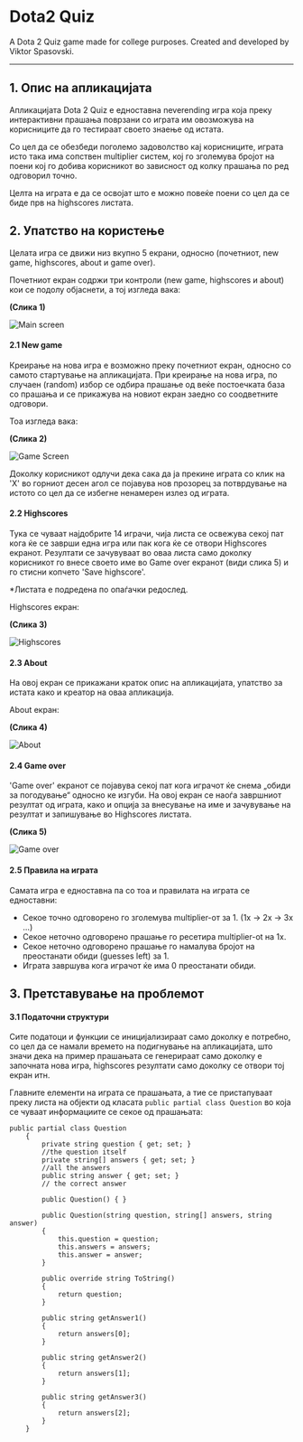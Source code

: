# **Dota2 Quiz**
A Dota 2 Quiz game made for college purposes.
Created and developed by Viktor Spasovski.

___

## 1. Опис на апликацијата
Апликацијата Dota 2 Quiz е едноставна neverending игра која преку интерактивни прашања поврзани со играта им овозможува на корисниците да го тестираат своето знаење од истата.

Со цел да се обезбеди поголемо задоволство кај корисниците, играта исто така има сопствен multiplier систем, кој го зголемува бројот на поени кој го добива корисникот во зависност од колку прашања по ред одговорил точно.

Целта на играта е да се освојат што е можно повеќе поени со цел да се биде прв на highscores листата.

## 2. Упатство на користење

Целата игра се движи низ вкупно 5 екрани, односно (почетниот, new game, highscores, about и game over).

Почетниот екран содржи три контроли (new game, highscores и about) кои се подолу објаснети, а тој изгледа вака:

**(Слика 1)**

![Main screen](/Screenshots/MainScreen.png?raw=true "Main screen")

#### 2.1 New game

Креирање на нова игра е возможно преку почетниот екран, односно со самото стартување на апликацијата. При креирање на нова игра, по случаен (random) избор се одбира прашање од веќе постоечката база со прашања и се прикажува на новиот екран заедно со соодветните одговори.

Тоа изгледа вака:

**(Слика 2)**

![Game Screen](/Screenshots/NewGame.png?raw=true "Game screen")

Доколку корисникот одлучи дека сака да ја прекине играта со клик на 'X' во горниот десен агол се појавува нов прозорец за потврдување на истото со цел да се избегне ненамерен излез од играта.

#### 2.2 Highscores

Тука се чуваат најдобрите 14 играчи, чија листа се освежува секој пат кога ќе се заврши една игра или пак кога ќе се отвори Highscores екранот. Резултати се зачувуваат во оваа листа само доколку корисникот го внесе своето име во Game over екранот (види слика 5) и го стисни копчето 'Save highscore'.

*Листата е подредена по опаѓачки редослед.

Highscores екран:

**(Слика 3)**

![Highscores](/Screenshots/Highscores.png?raw=true "Highscores")

#### 2.3 About

На овој екран се прикажани краток опис на апликацијата, упатство за истата како и креатор на оваа апликација.

About екран:

**(Слика 4)**

![About](/Screenshots/About.png?raw=true "About")

#### 2.4 Game over

'Game over' екранот се појавува секој пат кога играчот ќе снема „обиди за погодување“ односно ке изгуби. На овој екран се наоѓа завршниот резултат од играта, како и опција за внесување на име и зачувување на резултат и запишување во Highscores листата.

**(Слика 5)**

![Game over](/Screenshots/GameOverName.png?raw=true "Game over")

#### 2.5 Правила на играта

Самата игра е едноставна па со тоа и правилата на играта се едноставни:
* Секое точно одговорено го зголемува multiplier-от за 1. (1x -> 2x -> 3x ...)
* Секое неточно одговорено прашање го ресетира multiplier-ot на 1х.
* Секое неточно одговорено прашање го намалува бројот на преостанати обиди (guesses left) за 1.
* Играта завршува кога играчот ќе има 0 преостанати обиди.

## 3. Претставување на проблемот

#### 3.1 Податочни структури

Сите податоци и функции се иницијализираат само доколку е потребно, со цел да се намали времето на подигнување на апликацијата, што значи дека на пример прашањата се генерираат само доколку е започната нова игра, highscores резултати само доколку се отвори тој екран итн.

Главните елементи на играта се прашањата, а тие се пристапуваат преку листа на објекти од класата `public partial class Question` во која се чуваат информациите се секое од прашањата:

```
public partial class Question
    {
        private string question { get; set; }
        //the question itself
        private string[] answers { get; set; }
        //all the answers
        public string answer { get; set; }
        // the correct answer
        
        public Question() { }

        public Question(string question, string[] answers, string answer)
        {
            this.question = question;
            this.answers = answers;
            this.answer = answer;
        }

        public override string ToString()
        {
            return question;
        }

        public string getAnswer1()
        {
            return answers[0];
        }

        public string getAnswer2()
        {
            return answers[1];
        }

        public string getAnswer3()
        {
            return answers[2];
        }
    }
```
